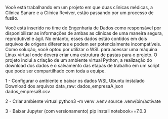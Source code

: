 Você está trabalhando em um projeto em que duas clínicas médicas, 
a Clínica Sanare e a Clínica Reviver, estão passando por um processo de fusão.

Você está inserido no time de Engenharia de Dados como responsável por disponibilizar 
as informações de ambas as clínicas de uma maneira segura, reprodutível e ágil. 
No entanto, esses dados estão contidos em dois arquivos de origens diferentes e podem ser potencialmente incompatíveis. 
Como solução, você optou por utilizar o WSL para acessar uma máquina Linux virtual onde deverá criar uma estrutura de pastas para o projeto. 
O projeto inclui a criação de um ambiente virtual Python, a realização do download dos dados e o salvamento das etapas de trabalho em um script 
que pode ser compartilhado com toda a equipe.

1 - Configurar o ambiente e baixar os dados
WSL Ubuntu instalado
Download dos arquivos data_raw:
dados_empresaA.json
dados_empresaB.csv

2 - Criar ambiente virtual
python3 -m venv .venv
source .venv/bin/activate

3 - Baixar Jupyter (com versionamento)
pip install notebook==7.0.3

